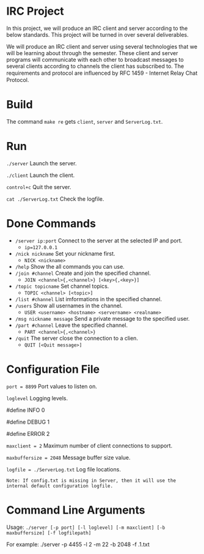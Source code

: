 # IRC Project
In this project, we will produce an IRC client and server according to 
the below standards. This project will be turned in over several deliverables.

We will produce an IRC client and server using several technologies that 
we will be learning about through the semester. These client and server programs
will communicate with each other to broadcast messages to several clients
according to channels the client has subscribed to. The requirements and protocol
are inﬂuenced by RFC 1459 - Internet Relay Chat Protocol.


# Build
The command `make re` gets `client`, `server` and `ServerLog.txt`.

# Run
`./server` Launch the server.

`./client` Launch the client.

`control+c` Quit the server.

`cat ./ServerLog.txt` Check the logfile.

# Done Commands
* `/server ip:port` Connect to the server at the selected IP and port.  
    * `ip=127.0.0.1`
* `/nick nickname` Set your nickname first.  
    * `NICK <nickname>`
* `/help` Show the all commands you can use. 
* `/join #channel` Create and join the specified channel. 
    * ` JOIN <channel>{,<channel>} [<key>{,<key>}] `
* `/topic topicname` Set channel topics.
    * `TOPIC <channel> [<topic>]`
* `/list #channel` List imformations in the specified channel.
* `/users` Show all usernames in the channel.  
    * `USER <username> <hostname> <servername> <realname>`
* `/msg nickname message` Send a private message to the specified user. 
* `/part #channel` Leave the specified channel.  
    * `PART <channel>{,<channel>} `
* `/quit` The server close the connection to a clien.  
    * `QUIT [<Quit message>]`

# Configuration File
`port = 8899` Port values to listen on.

`loglevel` Logging levels.

#define INFO 0

#define DEBUG 1

#define ERROR 2

`maxclient = 2` Maximum number of client connections to support.

`maxbuffersize = 2048` Message buffer size value.

`logfile = ./ServerLog.txt` Log file locations.

`Note: If config.txt is missing in Server, then it will use the internal default configuration logfile.`

# Command Line Arguments

Usage: `./server [-p port] [-l loglevel] [-m maxclient] [-b maxbuffersize] [-f logfilepath]`

For example: ./server -p 4455 -l 2 -m 22 -b 2048 -f .1.txt

